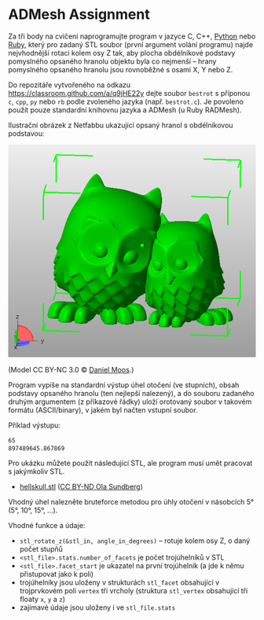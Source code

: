 # ADMesh Assignment

Za tři body na cvičení naprogramujte program v jazyce C, C++,
[Python](https://pypi.org/project/admesh/) nebo
[Ruby](https://rubygems.org/gems/radmesh/),
který pro zadaný STL soubor (první argument volání programu) najde nejvhodnější
rotaci kolem osy Z tak, aby plocha obdélníkové podstavy pomyslného opsaného
hranolu objektu byla co nejmenší – hrany pomyslného opsaného hranolu jsou
rovnoběžné s osami X, Y nebo Z.

Do repozitáře vytvořeného na odkazu https://classroom.github.com/a/q9jHE22y
dejte soubor `bestrot` s příponou `c`, `cpp`, `py` nebo `rb` podle zvoleného
jazyka (např. `bestrot.c`). Je povoleno použít pouze standardní knihovnu jazyka
a ADMesh (u Ruby RADMesh).

Ilustrační obrázek z Netfabbu ukazující opsaný hranol s obdélníkovou podstavou:

![Opsaný hranol](boundingbox.png)

(Model CC BY-NC 3.0 © [Daniel Moos](https://www.thingiverse.com/thing:50212).)

Program vypíše na standardní výstup úhel otočení (ve stupních), obsah podstavy
opsaného hranolu (ten nejlepší nalezený), a do souboru zadaného druhým
argumentem (z příkazové řádky) uloží orotovaný soubor v takovém formátu
(ASCII/binary), v jakém byl načten
vstupní soubor.

Příklad výstupu:

```
65
897489645.867869
```

Pro ukázku můžete použít následující STL, ale program musí umět pracovat s jakýmkoliv STL.

  * [hellskull.stl](hellskull.stl) ([CC BY-ND Ola Sundberg](https://www.thingiverse.com/thing:479949))

Vhodný úhel nalezněte bruteforce metodou pro úhly otočení v násobcích 5°
(5°, 10°, 15°, ...).

Vhodné funkce a údaje:

  * `stl_rotate_z(&stl_in, angle_in_degrees)` – rotuje kolem osy Z, o daný počet stupňů
  * `<stl_file>.stats.number_of_facets` je počet trojúhelníků v STL
  * `<stl_file>.facet_start` je ukazatel na první trojúhelník (a jde k němu přistupovat jako k poli)
  * trojúhelníky jsou uloženy v strukturách `stl_facet` obsahující v trojprvkovém poli `vertex` tři vrcholy (struktura `stl_vertex` obsahující tři floaty `x`, `y` a `z`)
  * zajímavé údaje jsou uloženy i ve `stl_file.stats`
